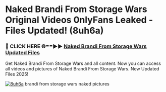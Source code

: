 # Naked Brandi From Storage Wars Original Videos 0nlyFans Leaked - Files Updated! (8uh6a)

<h3>🔴 CLICK HERE 🌐==►► <a href="https://tinyurl.com/up5wt9bj" rel="nofollow">Naked Brandi From Storage Wars Updated Files</a></h3>

Get Naked Brandi From Storage Wars and all content. Now you can access all videos and pictures of Naked Brandi From Storage Wars. New Updated Files 2025!

[![8uh6a](https://i.imgur.com/ABiUzMV.gif)](https://tinyurl.com/up5wt9bj)
brandi from storage wars naked pictures